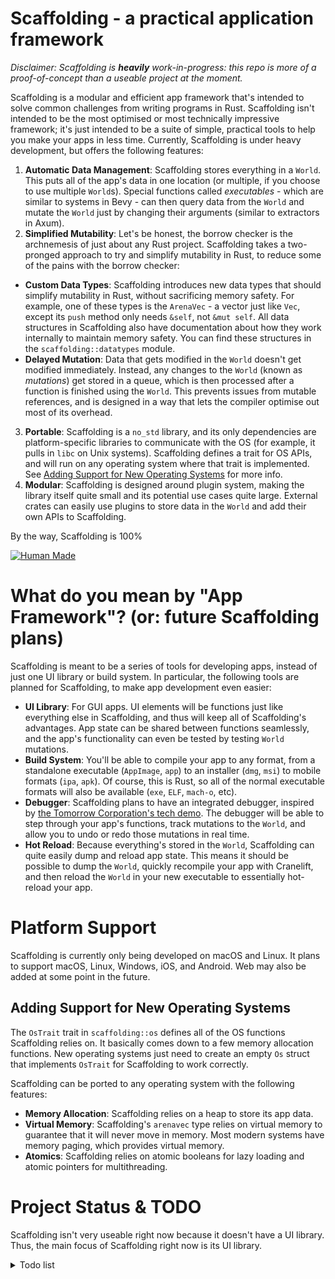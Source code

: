 # Scaffolding - a practical application framework

*Disclaimer: Scaffolding is **heavily** work-in-progress: this repo is more of a proof-of-concept than a useable project at the moment.*

Scaffolding is a modular and efficient app framework that's intended to solve common challenges from writing programs in Rust. Scaffolding isn't intended to be the most optimised or most technically impressive framework; it's just intended to be a suite of simple, practical tools to help you make your apps in less time. Currently, Scaffolding is under heavy development, but offers the following features:

1. **Automatic Data Management**: Scaffolding stores everything in a `World`. This puts all of the app's data in one location (or multiple, if you choose to use multiple `World`s). Special functions called *executables* - which are similar to systems in Bevy - can then query data from the `World` and mutate the `World` just by changing their arguments (similar to extractors in Axum).
2. **Simplified Mutability**: Let's be honest, the borrow checker is the archnemesis of just about any Rust project. Scaffolding takes a two-pronged approach to try and simplify mutability in Rust, to reduce some of the pains with the borrow checker:
  - **Custom Data Types**: Scaffolding introduces new data types that should simplify mutability in Rust, without sacrificing memory safety. For example, one of these types is the `ArenaVec` - a vector just like `Vec`, except its `push` method only needs `&self`, not `&mut self`. All data structures in Scaffolding also have documentation about how they work internally to maintain memory safety. You can find these structures in the `scaffolding::datatypes` module.
  - **Delayed Mutation**: Data that gets modified in the `World` doesn't get modified immediately. Instead, any changes to the `World` (known as *mutations*) get stored in a queue, which is then processed after a function is finished using the `World`. This prevents issues from mutable references, and is designed in a way that lets the compiler optimise out most of its overhead.
3. **Portable**: Scaffolding is a `no_std` library, and its only dependencies are platform-specific libraries to communicate with the OS (for example, it pulls in `libc` on Unix systems). Scaffolding defines a trait for OS APIs, and will run on any operating system where that trait is implemented. See [Adding Support for New Operating Systems](#adding-support-for-new-operating-systems) for more info.
4. **Modular**: Scaffolding is designed around plugin system, making the library itself quite small and its potential use cases quite large. External crates can easily use plugins to store data in the `World` and add their own APIs to Scaffolding.

By the way, Scaffolding is 100%

[![Human Made](https://humanmademark.com/white-logo.png)](https://humanmademark.com)

# What do you mean by "App Framework"? (or: future Scaffolding plans)

Scaffolding is meant to be a series of tools for developing apps, instead of just one UI library or build system. In particular, the following tools are planned for Scaffolding, to make app development even easier:

- **UI Library**: For GUI apps. UI elements will be functions just like everything else in Scaffolding, and thus will keep all of Scaffolding's advantages. App state can be shared between functions seamlessly, and the app's functionality can even be tested by testing `World` mutations.
- **Build System**: You'll be able to compile your app to any format, from a standalone executable (`AppImage`, `app`) to an installer (`dmg`, `msi`) to mobile formats (`ipa`, `apk`). Of course, this is Rust, so all of the normal executable formats will also be available (`exe`, `ELF`, `mach-o`, etc).
- **Debugger**: Scaffolding plans to have an integrated debugger, inspired by [the Tomorrow Corporation's tech demo](https://www.youtube.com/watch?v=72y2EC5fkcE). The debugger will be able to step through your app's functions, track mutations to the `World`, and allow you to undo or redo those mutations in real time.
- **Hot Reload**: Because everything's stored in the `World`, Scaffolding can quite easily dump and reload app state. This means it should be possible to dump the `World`, quickly recompile your app with Cranelift, and then reload the `World` in your new executable to essentially hot-reload your app.

# Platform Support

Scaffolding is currently only being developed on macOS and Linux. It plans to support macOS, Linux, Windows, iOS, and Android. Web may also be added at some point in the future.

## Adding Support for New Operating Systems

The `OsTrait` trait in `scaffolding::os` defines all of the OS functions Scaffolding relies on. It basically comes down to a few memory allocation functions. New operating systems just need to create an empty `Os` struct that implements `OsTrait` for Scaffolding to work correctly.

Scaffolding can be ported to any operating system with the following features:
- **Memory Allocation**: Scaffolding relies on a heap to store its app data.
- **Virtual Memory**: Scaffolding's `arenavec` type relies on virtual memory to guarantee that it will never move in memory. Most modern systems have memory paging, which provides virtual memory.
- **Atomics**: Scaffolding relies on atomic booleans for lazy loading and atomic pointers for multithreading.

# Project Status & TODO

Scaffolding isn't very useable right now because it doesn't have a UI library. Thus, the main focus of Scaffolding right now is its UI library.

<details>
<summary>Todo list</summary>

- [ ] World
  - [x] Plugins
    - [x] Can mutate the world and add arbitrary states
    - [x] Can load other plugins
    - [x] Only loaded once
  - [x] Mutations
    - [x] Can arbitrarily mutate the world
    - [x] Ability to invert/undo the mutation, allowing "step-forward"/"step-back" in a debugger
  - [x] ExecutableArg
    - [x] Get data from the world w/ references - have an arbitrary lifetime
    - [x] Apply mutations to the world when dropped
  - [ ] Executables
    - [x] Take any argument that's `&impl ExecutableArg` or `&mut ExecutableArg`
    - [x] Apply mutations immediately or delayed
    - [ ] Implement executable traits for tuples up to size 12 (what std uses: https://doc.rust-lang.org/std/primitive.tuple.html#trait-implementations-1) - currently only implemented for up to 5
  - [ ] Multithreading
    - [x] `execute_in_parallel` function to run a bunch of executables in parallel, then apply all their mutations when they finish
    - [ ] Multithreading datatype: Double-buffered datatype for two threads to work with
    - [ ] Check `Send`/`Sync` impls for all types
  - [ ] Per-executable data
    - [ ] More planning...
    - Sometimes custom data needs to be passed to an executable, like function arguments.
    - This would currently require mutating data in the world, because executables can only access data from the world.
    - Currently using a model based on Swift's environments - a `TypeMap` is passed to each executable, and it can get data from that.
      - Downsides: Adds overhead and allocations, doesn't enforce that data is given to the executable (it could be accidentally left out of the typemap).
    - Alternative: `ExecutableWithArg<T>` trait, where T is one of the executable's arguments.
      - Example: `Fn(i32, &World)` would be an `ExecutableWithArg<i32>`.
      - Perks: Little (if any) overhead
      - Downsides: Due to compiler limitations, the argument would probably have to either be in the first position.
        - For example, this would be a `ExecutableWithArg<i32>`: `Fn(i32, &World)`, but this wouldn't: `Fn(&World, i32)`
        - This would cause confusion for users. Misplacing the argument would cause an extremely confusing `trait not satisfied` message.
  - [ ] Performance
    - Scaffolding's structure adds a lot of overhead. Executables have to get data from a `TypeMap` in the world instead of just getting that data from function arguments.
- [ ] Datatypes
  - [x] `TypeMap`: Like a `HashMap`, except the keys are types and the values are instances of those types
  - [x] `StackVec`: A vector whose first few elements are stored in an array on the stack
  - [x] `ArenaVec`: A vector guaranteed to never move in memory, allowing `push` to take `&self` instead of `&mut self`
  - [x] `Warehouse`: A vector that always moves values, and never borrows them, allowing for `remove` to take `&self` instead of `&mut self`
  - [ ] Think of more... ideally we'd never need to add more datatypes so we don't have to bump Scaffolding's version in the future
- [x] Standalone & Portable
  - [x] `no_std`
  - [x] Straightforward OS APIs, so it's easy to add support for new OSes
  - [x] Integration with std types
- [ ] UI
  - [ ] Windowing
    - This will start with just support for Wayland, since that's what my computer runs. It's also roughly in order of how I want to implement this.
    - [ ] Make a window appear
    - [ ] Draw a square (shape rendering below)
    - [ ] Mouse buttons
    - [ ] Keypresses
    - [ ] IME at some point
  - [ ] Shape Rendering
    - This will initially only use Vulkan. Eventually, Metal on macOS and DirectX on Windows should also be supported.
    - [ ] Triangles ~~by cYsmix~~
    - [ ] Squares
    - [ ] Rounded corners
    - [ ] Circles
  - [ ] Text Rendering
    - This may pull in dependencies for loading fonts initially. I haven't looked yet but that seems quite complicated.
  - [ ] Actual widgets
    - [ ] Button
    - [ ] Label
    - [ ] Text box (requires IME)
  - [ ] Widget settings
    - Need more planning... this should be things like colour and size
  - [ ] Layout
    - Also needs more planning
- [ ] Debugger
- [ ] Build System
- [ ] Hot Reload

</details>
